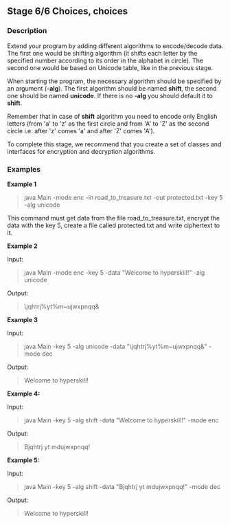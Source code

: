 ## Stage 6/6 Choices, choices

### Description

Extend your program by adding different algorithms to encode/decode data. The first one would be shifting algorithm (it
shifts each letter by the specified number according to its order in the alphabet in circle). The second one would be
based on Unicode table, like in the previous stage.

When starting the program, the necessary algorithm should be specified by an argument (**-alg**). The first algorithm
should be named **shift**, the second one should be named **unicode**. If there is no **-alg** you should default it
to **shift**.

Remember that in case of **shift** algorithm you need to encode only English letters (from 'a' to 'z' as the first
circle and from 'A' to 'Z' as the second circle i.e. after 'z' comes 'a' and after 'Z' comes 'A').

To complete this stage, we recommend that you create a set of classes and interfaces for encryption and decryption
algorithms.

### Examples

**Example 1**

> java Main -mode enc -in road_to_treasure.txt -out protected.txt -key 5 -alg unicode

This command must get data from the file road_to_treasure.txt, encrypt the data with the key 5, create a file called
protected.txt and write ciphertext to it.

**Example 2**

Input:

> java Main -mode enc -key 5 -data "Welcome to hyperskill!" -alg unicode

Output:

> \jqhtrj%yt%m~ujwxpnqq&

**Example 3**

Input:

> java Main -key 5 -alg unicode -data "\jqhtrj%yt%m~ujwxpnqq&" -mode dec

Output:

> Welcome to hyperskill!

**Example 4:**

Input:

> java Main -key 5 -alg shift -data "Welcome to hyperskill!" -mode enc

Output:

> Bjqhtrj yt mdujwxpnqq!

**Example 5:**

Input:

> java Main -key 5 -alg shift -data "Bjqhtrj yt mdujwxpnqq!" -mode dec

Output:

> Welcome to hyperskill!
